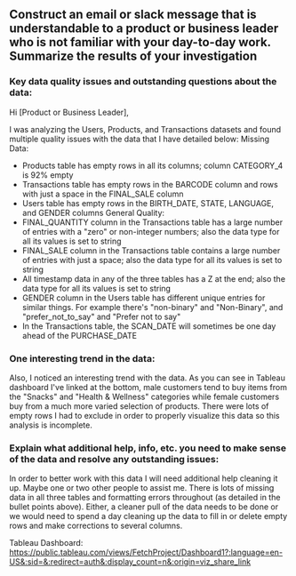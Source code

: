 ## Construct an email or slack message that is understandable to a product or business leader who is not familiar with your day-to-day work. Summarize the results of your investigation

### Key data quality issues and outstanding questions about the data:

Hi [Product or Business Leader],

I was analyzing the Users, Products, and Transactions datasets and found multiple quality issues with the data that I have detailed below:
Missing Data:
  - Products table has empty rows in all its columns; column CATEGORY_4 is 92% empty
  - Transactions table has empty rows in the BARCODE column and rows with just a space in the FINAL_SALE column
  - Users table has empty rows in the BIRTH_DATE, STATE, LANGUAGE, and GENDER columns
General Quality:
  - FINAL_QUANTITY column in the Transactions table has a large number of entries with a "zero" or non-integer numbers; also the data type for all its values is set to string
  - FINAL_SALE column in the Transactions table contains a large number of entries with just a space; also the data type for all its values is set to string
  - All timestamp data in any of the three tables has a Z at the end; also the data type for all its values is set to string
  - GENDER column in the Users table has different unique entries for similar things. For example there's "non-binary" and "Non-Binary", and "prefer_not_to_say" and "Prefer not to say"
  - In the Transactions table, the SCAN_DATE will sometimes be one day ahead of the PURCHASE_DATE

### One interesting trend in the data:

Also, I noticed an interesting trend with the data. As you can see in Tableau dashboard I've linked at the bottom, male customers tend to buy items from the "Snacks" and "Health & Wellness" categories while female customers buy from a much more varied selection of products. There were lots of empty rows I had to exclude in order to properly visualize this data so this analysis is incomplete. 

### Explain what additional help, info, etc. you need to make sense of the data and resolve any outstanding issues:

In order to better work with this data I will need additional help cleaning it up. Maybe one or two other people to assist me. There is lots of missing data in all three tables and formatting errors throughout (as detailed in the bullet points above). Either, a cleaner pull of the data needs to be done or we would need to spend a day cleaning up the data to fill in or delete empty rows and make corrections to several columns.

Tableau Dashboard: https://public.tableau.com/views/FetchProject/Dashboard1?:language=en-US&:sid=&:redirect=auth&:display_count=n&:origin=viz_share_link
